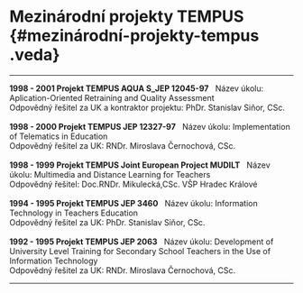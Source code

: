 # Mezinárodní projekty TEMPUS {#mezinárodní-projekty-tempus .veda}

  -------------------------------------------------------------- ------------------------------------------------------------------------------------------------------------- ---
  **1998 - 2001 Projekt TEMPUS AQUA S_JEP 12045-97**                                                                                                                            
  Název úkolu:                                                   Aplication-Oriented Retraining and Quality Assessment                                                         
  Odpovědný řešitel za UK a kontraktor projektu:                 PhDr. Stanislav Siňor, CSc.                                                                                   
                                                                                                                                                                               
  **1998 - 2000 Projekt TEMPUS JEP 12327-97**                                                                                                                                   
  Název úkolu:                                                   Implementation of Telematics in Education                                                                     
  Odpovědný řešitel za UK:                                       RNDr. Miroslava Černochová, CSc.                                                                              
                                                                                                                                                                               
  **1998 - 1999 Projekt TEMPUS Joint European Project MUDILT**                                                                                                                  
  Název úkolu:                                                   Multimedia and Distance Learning for Teachers                                                                 
  Odpovědný řešitel:                                             Doc.RNDr. Mikulecká,CSc. VŠP Hradec Králové                                                                   
                                                                                                                                                                               
  **1994 - 1995 Projekt TEMPUS JEP 3460**                                                                                                                                       
  Název úkolu:                                                   Information Technology in Teachers Education                                                                  
  Odpovědný řešitel za UK:                                       PhDr. Stanislav Siňor, CSc.                                                                                   
                                                                                                                                                                               
  **1992 - 1995 Projekt TEMPUS JEP 2063**                                                                                                                                       
  Název úkolu:                                                   Development of University Level Training for Secondary School Teachers in the Use of Information Technology   
  Odpovědný řešitel za UK:                                       RNDr. Miroslava Černochová, CSc.                                                                              
  -------------------------------------------------------------- ------------------------------------------------------------------------------------------------------------- ---
